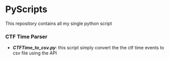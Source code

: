 # PyScripts
This repository contains all my single python script

### CTF Time Parser 

- ***CTFTime_to_csv.py***: this script simply convert the the ctf time events to csv file using the API
